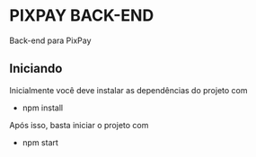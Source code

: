 # PIXPAY BACK-END

Back-end para PixPay

## Iniciando

Inicialmente você deve instalar as dependências do projeto com

- npm install

Após isso, basta iniciar o projeto com

- npm start